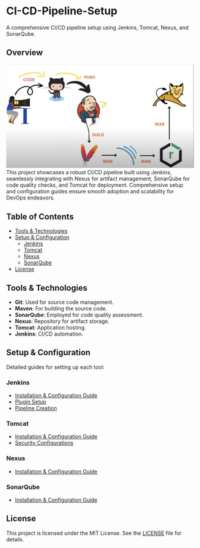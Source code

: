 # CI-CD-Pipeline-Setup
A comprehensive CI/CD pipeline setup using Jenkins, Tomcat, Nexus, and SonarQube.

## Overview
![IMAGE](https://github.com/Sanjuchilukuri/CI-CD-Pipeline/blob/main/Image/overview.jpg)
This project showcases a robust CI/CD pipeline built using Jenkins, seamlessly integrating with Nexus for artifact management, SonarQube for code quality checks, and Tomcat for deployment. Comprehensive setup and configuration guides ensure smooth adoption and scalability for DevOps endeavors.

## Table of Contents
- [Tools & Technologies](#tools--technologies)
- [Setup & Configuration](#setup--configuration)
  - [Jenkins](#jenkins)
  - [Tomcat](#tomcat)
  - [Nexus](#nexus)
  - [SonarQube](#sonarqube)
- [License](#license)


## Tools & Technologies
- **Git**: Used for source code management.
- **Maven**: For building the source code.
- **SonarQube**: Employed for code quality assessment.
- **Nexus**: Repository for artifact storage.
- **Tomcat**: Application hosting.
- **Jenkins**: CI/CD automation.

## Setup & Configuration
Detailed guides for setting up each tool:

### Jenkins
- [Installation & Configuration Guide](./Jenkins-Setup/INSTALL.md)
- [Plugin Setup](./Jenkins-Setup/PLUGINS.md)
- [Pipeline Creation](./Jenkins-Setup/PIPELINE.md)

### Tomcat
- [Installation & Configuration Guide](./Tomcat-Setup/INSTALL.md)
- [Security Configurations](./Tomcat-Setup/SECURITY.md)

### Nexus
- [Installation & Configuration Guide](./Nexus-Setup/INSTALL.md)


### SonarQube
- [Installation & Configuration Guide](./SonarQube-Setup/INSTALL.md)

## License
This project is licensed under the MIT License. See the [LICENSE](./LICENSE) file for details.
